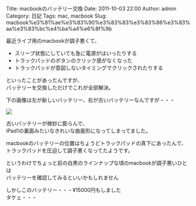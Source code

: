Title: macbookのバッテリー交換
Date: 2011-10-03 22:00
Author: admin
Category: 日記
Tags: mac, macbook
Slug: macbook%e3%81%ae%e3%83%90%e3%83%83%e3%83%86%e3%83%aa%e3%83%bc%e4%ba%a4%e6%8f%9b

最近ライブ用のmacbookが調子悪くて、

-   スリープ状態にしていても急に電源がはいったりする
-   トラックパッドのボタンのクリック感がなくなった
-   トラックパッドが意図しないタイミングでクリックされたりする

といったことがあったんですが、  
バッテリーを交換しただけでこれが全部解決。

下の画像は左が新しいバッテリー、右が古いバッテリーなんですが・・・

[![](http://farm7.static.flickr.com/6121/6202460968_2166626198_b.jpg)](http://www.flickr.com/photos/46200029@N06/6202460968/)

古いバッテリーが微妙に膨らんで、  
iPad1の裏面みたいなきれいな曲面形になってしまってました。

macbookのバッテリーの位置はちょうどトラックパッドの真下にあったんで、  
トラックパッドを圧迫して調子悪くなってたようです。  

というわけでちょっと前の白黒のラインナップな頃のmacbookが調子悪いひとは  
バッテリーを確認してみるといいかもしれません

しかしこのバッテリー・・・¥15000円もしました  
タケェ・・・
